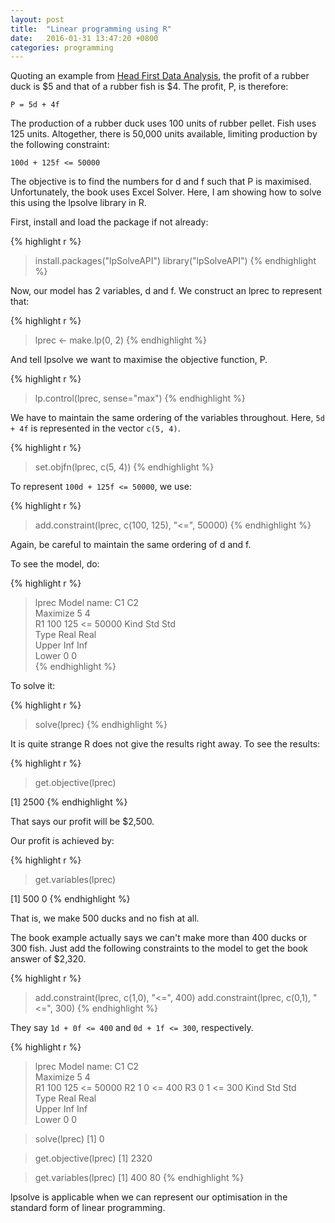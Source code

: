 ```yaml
---
layout: post
title:  "Linear programming using R"
date:   2016-01-31 13:47:20 +0800
categories: programming
---
```

Quoting an example from [Head First Data Analysis](http://www.amazon.com/Head-First-Data-Analysis-statistics/dp/0596153937), the profit of a rubber duck is $5 and that of a rubber fish is $4. The profit, P, is therefore:

```P = 5d + 4f```

The production of a rubber duck uses 100 units of rubber pellet. Fish uses 125 units. Altogether, there is 50,000 units available, limiting production by the following constraint:

```100d + 125f <= 50000```

The objective is to find the numbers for d and f such that P is maximised. Unfortunately, the book uses Excel Solver. Here, I am showing how to solve this using the lpsolve library in R.

First, install and load the package if not already:

{% highlight r %}
> install.packages("lpSolveAPI")
> library("lpSolveAPI")
{% endhighlight %}

Now, our model has 2 variables, d and f. We construct an lprec to represent that:

{% highlight r %}
> lprec <- make.lp(0, 2)
{% endhighlight %}

And tell lpsolve we want to maximise the objective function, P.

{% highlight r %}
> lp.control(lprec, sense="max")
{% endhighlight %}

We have to maintain the same ordering of the variables throughout. Here, ```5d + 4f``` is represented in the vector ```c(5, 4)```.

{% highlight r %}
> set.objfn(lprec, c(5, 4))
{% endhighlight %}

To represent ```100d + 125f <= 50000```, we use:

{% highlight r %}
> add.constraint(lprec, c(100, 125), "<=", 50000)
{% endhighlight %}

Again, be careful to maintain the same ordering of d and f.

To see the model, do:

{% highlight r %}
> lprec
Model name: 
            C1    C2           
Maximize     5     4           
R1         100   125  <=  50000
Kind       Std   Std           
Type      Real  Real           
Upper      Inf   Inf           
Lower        0     0         
{% endhighlight %}

To solve it:

{% highlight r %}
> solve(lprec)
{% endhighlight %}

It is quite strange R does not give the results right away. To see the results:

{% highlight r %}
> get.objective(lprec)

[1] 2500
{% endhighlight %}

That says our profit will be $2,500.

Our profit is achieved by:

{% highlight r %}
> get.variables(lprec)

[1] 500   0
{% endhighlight %}

That is, we make 500 ducks and no fish at all.

The book example actually says we can't make more than 400 ducks or 300 fish. Just add the following constraints to the model to get the book answer of $2,320.

{% highlight r %}
> add.constraint(lprec, c(1,0), "<=", 400)
> add.constraint(lprec, c(0,1), "<=", 300)
{% endhighlight %}

They say ```1d + 0f <= 400``` and ```0d + 1f <= 300```, respectively.

{% highlight r %}
> lprec
Model name: 
            C1    C2           
Maximize     5     4           
R1         100   125  <=  50000
R2           1     0  <=    400
R3           0     1  <=    300
Kind       Std   Std           
Type      Real  Real           
Upper      Inf   Inf           
Lower        0     0         

> solve(lprec)
[1] 0

> get.objective(lprec)
[1] 2320

> get.variables(lprec)
[1] 400  80
{% endhighlight %}

lpsolve is applicable when we can represent our optimisation in the standard form of linear programming.

